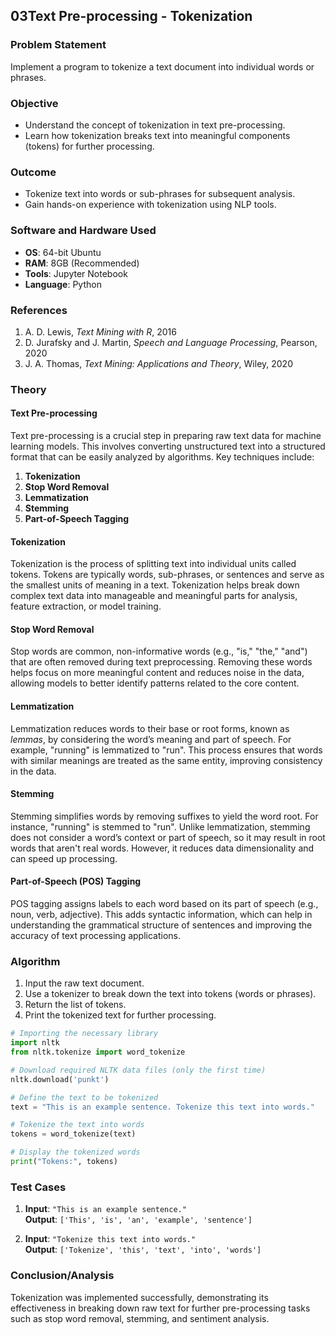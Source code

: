 ## **03Text Pre-processing - Tokenization**

### **Problem Statement**
Implement a program to tokenize a text document into individual words or phrases.

### **Objective**
- Understand the concept of tokenization in text pre-processing.
- Learn how tokenization breaks text into meaningful components (tokens) for further processing.

### **Outcome**
- Tokenize text into words or sub-phrases for subsequent analysis.
- Gain hands-on experience with tokenization using NLP tools.

### **Software and Hardware Used**
- **OS**: 64-bit Ubuntu  
- **RAM**: 8GB (Recommended)  
- **Tools**: Jupyter Notebook  
- **Language**: Python  

### **References**
1. A. D. Lewis, *Text Mining with R*, 2016  
2. D. Jurafsky and J. Martin, *Speech and Language Processing*, Pearson, 2020  
3. J. A. Thomas, *Text Mining: Applications and Theory*, Wiley, 2020  

### **Theory**

#### **Text Pre-processing**  
Text pre-processing is a crucial step in preparing raw text data for machine learning models. This involves converting unstructured text into a structured format that can be easily analyzed by algorithms. Key techniques include:
1. **Tokenization**  
2. **Stop Word Removal**  
3. **Lemmatization**  
4. **Stemming**  
5. **Part-of-Speech Tagging**

#### **Tokenization**  
Tokenization is the process of splitting text into individual units called tokens. Tokens are typically words, sub-phrases, or sentences and serve as the smallest units of meaning in a text. Tokenization helps break down complex text data into manageable and meaningful parts for analysis, feature extraction, or model training.

#### **Stop Word Removal**  
Stop words are common, non-informative words (e.g., "is," "the," "and") that are often removed during text preprocessing. Removing these words helps focus on more meaningful content and reduces noise in the data, allowing models to better identify patterns related to the core content.

#### **Lemmatization**  
Lemmatization reduces words to their base or root forms, known as *lemmas*, by considering the word’s meaning and part of speech. For example, "running" is lemmatized to "run". This process ensures that words with similar meanings are treated as the same entity, improving consistency in the data.

#### **Stemming**  
Stemming simplifies words by removing suffixes to yield the word root. For instance, "running" is stemmed to "run". Unlike lemmatization, stemming does not consider a word’s context or part of speech, so it may result in root words that aren't real words. However, it reduces data dimensionality and can speed up processing.

#### **Part-of-Speech (POS) Tagging**  
POS tagging assigns labels to each word based on its part of speech (e.g., noun, verb, adjective). This adds syntactic information, which can help in understanding the grammatical structure of sentences and improving the accuracy of text processing applications.

### **Algorithm**

1. Input the raw text document.
2. Use a tokenizer to break down the text into tokens (words or phrases).
3. Return the list of tokens.
4. Print the tokenized text for further processing.


```python
# Importing the necessary library
import nltk
from nltk.tokenize import word_tokenize

# Download required NLTK data files (only the first time)
nltk.download('punkt')

# Define the text to be tokenized
text = "This is an example sentence. Tokenize this text into words."

# Tokenize the text into words
tokens = word_tokenize(text)

# Display the tokenized words
print("Tokens:", tokens)


```

### **Test Cases**

1. **Input**: `"This is an example sentence."`  
   **Output**: `['This', 'is', 'an', 'example', 'sentence']`

2. **Input**: `"Tokenize this text into words."`  
   **Output**: `['Tokenize', 'this', 'text', 'into', 'words']`

### **Conclusion/Analysis**
Tokenization was implemented successfully, demonstrating its effectiveness in breaking down raw text for further pre-processing tasks such as stop word removal, stemming, and sentiment analysis.
